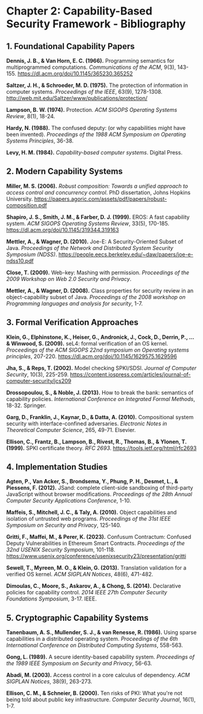 # Chapter 2: Capability-Based Security Framework - Bibliography

## 1. Foundational Capability Papers

**Dennis, J. B., & Van Horn, E. C. (1966).** Programming semantics for
multiprogrammed computations. _Communications of the ACM_, 9(3), 143-155.
https://dl.acm.org/doi/10.1145/365230.365252

**Saltzer, J. H., & Schroeder, M. D. (1975).** The protection of information in
computer systems. _Proceedings of the IEEE_, 63(9), 1278-1308.
http://web.mit.edu/Saltzer/www/publications/protection/

**Lampson, B. W. (1974).** Protection. _ACM SIGOPS Operating Systems Review_,
8(1), 18-24.

**Hardy, N. (1988).** The confused deputy: (or why capabilities might have been
invented). _Proceedings of the 1988 ACM Symposium on Operating Systems
Principles_, 36-38.

**Levy, H. M. (1984).** _Capability-based computer systems_. Digital Press.

## 2. Modern Capability Systems

**Miller, M. S. (2006).** _Robust composition: Towards a unified approach to
access control and concurrency control_. PhD dissertation, Johns Hopkins
University. https://papers.agoric.com/assets/pdf/papers/robust-composition.pdf

**Shapiro, J. S., Smith, J. M., & Farber, D. J. (1999).** EROS: A fast
capability system. _ACM SIGOPS Operating Systems Review_, 33(5), 170-185.
https://dl.acm.org/doi/10.1145/319344.319163

**Mettler, A., & Wagner, D. (2010).** Joe-E: A Security-Oriented Subset of Java.
_Proceedings of the Network and Distributed System Security Symposium (NDSS)_.
https://people.eecs.berkeley.edu/~daw/papers/joe-e-ndss10.pdf

**Close, T. (2009).** Web-key: Mashing with permission. _Proceedings of the 2009
Workshop on Web 2.0 Security and Privacy_.

**Mettler, A., & Wagner, D. (2008).** Class properties for security review in an
object-capability subset of Java. _Proceedings of the 2008 workshop on
Programming languages and analysis for security_, 1-7.

## 3. Formal Verification Approaches

**Klein, G., Elphinstone, K., Heiser, G., Andronick, J., Cock, D., Derrin, P.,
... & Winwood, S. (2009).** seL4: formal verification of an OS kernel.
_Proceedings of the ACM SIGOPS 22nd symposium on Operating systems principles_,
207-220. https://dl.acm.org/doi/10.1145/1629575.1629596

**Jha, S., & Reps, T. (2002).** Model checking SPKI/SDSI. _Journal of Computer
Security_, 10(3), 225-259.
https://content.iospress.com/articles/journal-of-computer-security/jcs209

**Drossopoulou, S., & Noble, J. (2013).** How to break the bank: semantics of
capability policies. _International Conference on Integrated Formal Methods_,
18-32. Springer.

**Garg, D., Franklin, J., Kaynar, D., & Datta, A. (2010).** Compositional system
security with interface-confined adversaries. _Electronic Notes in Theoretical
Computer Science_, 265, 49-71. Elsevier.

**Ellison, C., Frantz, B., Lampson, B., Rivest, R., Thomas, B., & Ylonen, T.
(1999).** SPKI certificate theory. _RFC 2693_.
https://tools.ietf.org/html/rfc2693

## 4. Implementation Studies

**Agten, P., Van Acker, S., Brondsema, Y., Phung, P. H., Desmet, L., & Piessens,
F. (2012).** JSand: complete client-side sandboxing of third-party JavaScript
without browser modifications. _Proceedings of the 28th Annual Computer Security
Applications Conference_, 1-10.

**Maffeis, S., Mitchell, J. C., & Taly, A. (2010).** Object capabilities and
isolation of untrusted web programs. _Proceedings of the 31st IEEE Symposium on
Security and Privacy_, 125-140.

**Gritti, F., Maffei, M., & Perer, K. (2023).** Confusum Contractum: Confused
Deputy Vulnerabilities in Ethereum Smart Contracts. _Proceedings of the 32nd
USENIX Security Symposium_, 101-118.
https://www.usenix.org/conference/usenixsecurity23/presentation/gritti

**Sewell, T., Myreen, M. O., & Klein, G. (2013).** Translation validation for a
verified OS kernel. _ACM SIGPLAN Notices_, 48(6), 471-482.

**Dimoulas, C., Moore, S., Askarov, A., & Chong, S. (2014).** Declarative
policies for capability control. _2014 IEEE 27th Computer Security Foundations
Symposium_, 3-17. IEEE.

## 5. Cryptographic Capability Systems

**Tanenbaum, A. S., Mullender, S. J., & van Renesse, R. (1986).** Using sparse
capabilities in a distributed operating system. _Proceedings of the 6th
International Conference on Distributed Computing Systems_, 558-563.

**Gong, L. (1989).** A secure identity-based capability system. _Proceedings of
the 1989 IEEE Symposium on Security and Privacy_, 56-63.

**Abadi, M. (2003).** Access control in a core calculus of dependency. _ACM
SIGPLAN Notices_, 38(9), 263-273.

**Ellison, C. M., & Schneier, B. (2000).** Ten risks of PKI: What you're not
being told about public key infrastructure. _Computer Security Journal_, 16(1),
1-7.
